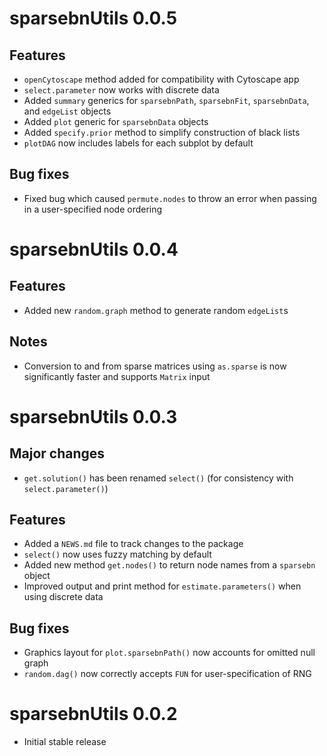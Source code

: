 # sparsebnUtils 0.0.5

## Features

* `openCytoscape` method added for compatibility with Cytoscape app
* `select.parameter` now works with discrete data
* Added `summary` generics for `sparsebnPath`, `sparsebnFit`, `sparsebnData`, and
`edgeList` objects
* Added `plot` generic for `sparsebnData` objects
* Added `specify.prior` method to simplify construction of black lists
* `plotDAG` now includes labels for each subplot by default

## Bug fixes

* Fixed bug which caused `permute.nodes` to throw an error when passing in a user-specified node ordering

# sparsebnUtils 0.0.4

## Features

* Added new `random.graph` method to generate random `edgeList`s

## Notes

* Conversion to and from sparse matrices using `as.sparse` is now significantly faster and supports `Matrix` input

# sparsebnUtils 0.0.3

## Major changes

* `get.solution()` has been renamed `select()` (for consistency with `select.parameter()`)

## Features

* Added a `NEWS.md` file to track changes to the package
* `select()` now uses fuzzy matching by default
* Added new method `get.nodes()` to return node names from a `sparsebn` object
* Improved output and print method for `estimate.parameters()` when using discrete data

## Bug fixes

* Graphics layout for `plot.sparsebnPath()` now accounts for omitted null graph
* `random.dag()` now correctly accepts `FUN` for user-specification of RNG

# sparsebnUtils 0.0.2

* Initial stable release

